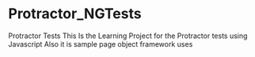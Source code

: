 # Protractor_NGTests
Protractor Tests
This Is the Learning Project for the Protractor tests using Javascript
Also it is sample page object framework uses

